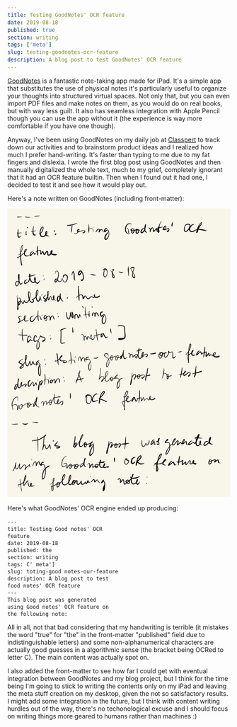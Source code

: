 ```yaml
---
title: Testing GoodNotes' OCR feature
date: 2019-08-18
published: true
section: writing
tags: ['meta']
slug: testing-goodnotes-ocr-feature
description: A blog post to test GoodNotes' OCR feature
---
```


[GoodNotes](https://www.goodnotes.com/) is a fantastic note-taking app made for iPad. It's a simple app that substitutes the use of physical notes it's particularly useful to organize your thoughts into structured virtual spaces. Not only that, but you can even import PDF files and make notes on them, as you would do on real books, but with way less guilt. It also has seamless integration with Apple Pencil though you can use the app without it (the experience is way more comfortable if you have one though).

Anyway, I've been using GoodNotes on my daily job at [Classpert](https://classpert.com) to track down our activities and to brainstorm product ideas and I realized how much I prefer hand-writing. It's faster than typing to me due to my fat fingers and dislexia. I wrote the first blog post using GoodNotes and then manually digitalized the whole text, much to my grief, completely ignorant that it had an OCR feature builtin. Then when I found out it had one, I decided to test it and see how it would play out. 

Here's a note written on GoodNotes (including front-matter):

![GoodNotes' showcasing of OCR](./images/goodnotes.jpeg)

Here's what GoodNotes' OCR engine ended up producing:

~~~text
---
title: Testing Good notes' OCR
feature
date: 2019-08-18
published: the
section: writing
tags: C' meta']
slug: toting-good notes-our-feature
description: A blog post to test
food notes' OCR feature
---
This blog post was generated
using Good notes' OCR feature on
the following note:
~~~

All in all, not that bad considering that
my handwriting is terrible (it mistakes the word "true" for "the" in the front-matter "published" field due to indistinguishable letters) and some non-alphanumerical characters are actually good guesses in a algorithmic sense (the bracket being OCRed to letter C). The main content was actually spot on.

I also added the front-matter to see how far I could get with eventual integration between GoodNotes and my blog project, but I think for the time being I'm going to stick to  writing the contents only on my iPad and leaving the meta stuff creation on my desktop, given the not so satisfactory results. I might add some integration in the future, but I think with content writing hurdles out of the way, there's no techonological excuse and I should focus on writing things more geared to humans rather than machines :)